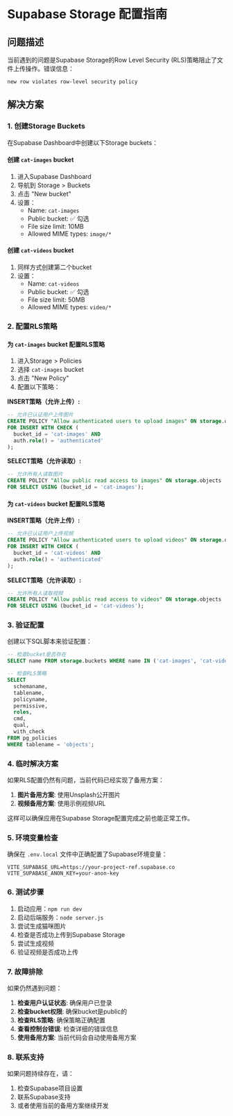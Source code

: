 # Supabase Storage 配置指南

## 问题描述

当前遇到的问题是Supabase Storage的Row Level Security (RLS)策略阻止了文件上传操作。错误信息：
```
new row violates row-level security policy
```

## 解决方案

### 1. 创建Storage Buckets

在Supabase Dashboard中创建以下Storage buckets：

#### 创建 `cat-images` bucket
1. 进入Supabase Dashboard
2. 导航到 Storage > Buckets
3. 点击 "New bucket"
4. 设置：
   - Name: `cat-images`
   - Public bucket: ✅ 勾选
   - File size limit: 10MB
   - Allowed MIME types: `image/*`

#### 创建 `cat-videos` bucket
1. 同样方式创建第二个bucket
2. 设置：
   - Name: `cat-videos`
   - Public bucket: ✅ 勾选
   - File size limit: 50MB
   - Allowed MIME types: `video/*`

### 2. 配置RLS策略

#### 为 `cat-images` bucket 配置RLS策略

1. 进入Storage > Policies
2. 选择 `cat-images` bucket
3. 点击 "New Policy"
4. 配置以下策略：

**INSERT策略（允许上传）:**
```sql
-- 允许已认证用户上传图片
CREATE POLICY "Allow authenticated users to upload images" ON storage.objects
FOR INSERT WITH CHECK (
  bucket_id = 'cat-images' AND
  auth.role() = 'authenticated'
);
```

**SELECT策略（允许读取）:**
```sql
-- 允许所有人读取图片
CREATE POLICY "Allow public read access to images" ON storage.objects
FOR SELECT USING (bucket_id = 'cat-images');
```

#### 为 `cat-videos` bucket 配置RLS策略

**INSERT策略（允许上传）:**
```sql
-- 允许已认证用户上传视频
CREATE POLICY "Allow authenticated users to upload videos" ON storage.objects
FOR INSERT WITH CHECK (
  bucket_id = 'cat-videos' AND
  auth.role() = 'authenticated'
);
```

**SELECT策略（允许读取）:**
```sql
-- 允许所有人读取视频
CREATE POLICY "Allow public read access to videos" ON storage.objects
FOR SELECT USING (bucket_id = 'cat-videos');
```

### 3. 验证配置

创建以下SQL脚本来验证配置：

```sql
-- 检查bucket是否存在
SELECT name FROM storage.buckets WHERE name IN ('cat-images', 'cat-videos');

-- 检查RLS策略
SELECT 
  schemaname,
  tablename,
  policyname,
  permissive,
  roles,
  cmd,
  qual,
  with_check
FROM pg_policies 
WHERE tablename = 'objects';
```

### 4. 临时解决方案

如果RLS配置仍然有问题，当前代码已经实现了备用方案：

1. **图片备用方案**: 使用Unsplash公开图片
2. **视频备用方案**: 使用示例视频URL

这样可以确保应用在Supabase Storage配置完成之前也能正常工作。

### 5. 环境变量检查

确保在 `.env.local` 文件中正确配置了Supabase环境变量：

```env
VITE_SUPABASE_URL=https://your-project-ref.supabase.co
VITE_SUPABASE_ANON_KEY=your-anon-key
```

### 6. 测试步骤

1. 启动应用：`npm run dev`
2. 启动后端服务：`node server.js`
3. 尝试生成猫咪图片
4. 检查是否成功上传到Supabase Storage
5. 尝试生成视频
6. 验证视频是否成功上传

### 7. 故障排除

如果仍然遇到问题：

1. **检查用户认证状态**: 确保用户已登录
2. **检查bucket权限**: 确保bucket是public的
3. **检查RLS策略**: 确保策略正确配置
4. **查看控制台错误**: 检查详细的错误信息
5. **使用备用方案**: 当前代码会自动使用备用方案

### 8. 联系支持

如果问题持续存在，请：
1. 检查Supabase项目设置
2. 联系Supabase支持
3. 或者使用当前的备用方案继续开发 